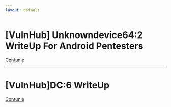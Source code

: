 ```yaml
---
layout: default
---
```


# [VulnHub] Unknowndevice64:2 WriteUp **For Android Pentesters**

[Contunie](./unknown.html)

-------------------------------------

# [VulnHub]DC:6 WriteUp


[Contunie](./dc6_writeup.html)